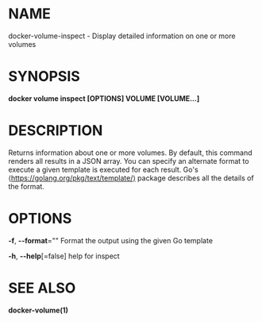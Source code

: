 # NAME

docker-volume-inspect - Display detailed information on one or more volumes

# SYNOPSIS

**docker volume inspect \[OPTIONS\] VOLUME \[VOLUME...\]**

# DESCRIPTION

Returns information about one or more volumes. By default, this command renders all results in a JSON array. You can specify an alternate format to execute a given template is executed for each result. Go's ⟨https://golang.org/pkg/text/template/⟩ package describes all the details of the format.

# OPTIONS

**-f**, **--format**="" Format the output using the given Go template

**-h**, **--help**\[=false\] help for inspect

# SEE ALSO

**docker-volume(1)**
